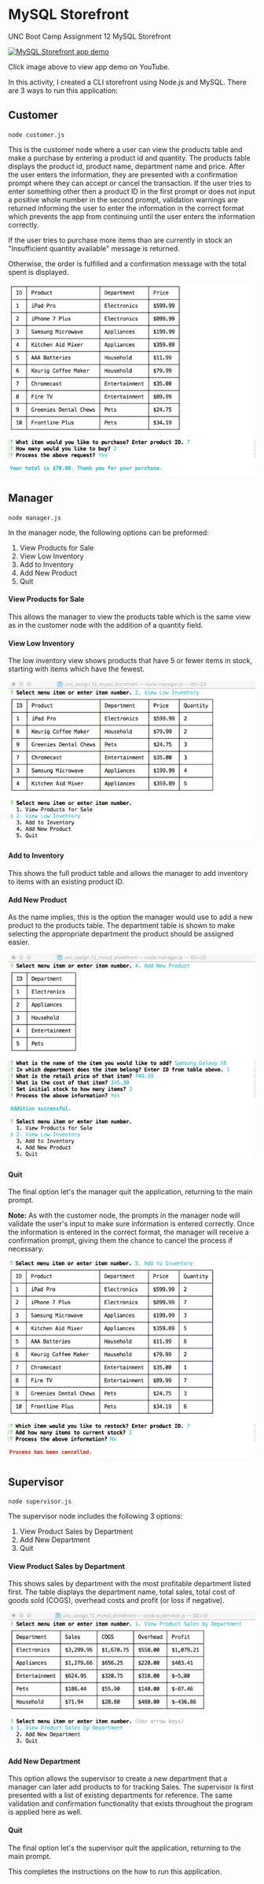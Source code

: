 # MySQL Storefront
UNC Boot Camp Assignment 12 MySQL Storefront

[![MySQL Storefront app demo](http://img.youtube.com/vi/LeTx81NLUWc/0.jpg)](http://www.youtube.com/watch?v=LeTx81NLUWc)

Click image above to view app demo on YouTube.

In this activity, I created a CLI storefront using Node.js and MySQL. There are 3 ways to run this application:

## Customer

`node customer.js`

This is the customer node where a user can view the products table and make a purchase by entering a product id and quantity. The products table displays the product id, product name, department name and price. After the user enters the information, they are presented with a confirmation prompt where they can accept or cancel the transaction. If the user tries to enter something other then a product ID in the first prompt or does not input a positive whole number in the second prompt, validation warnings are returned informing the user to enter the information in the correct format which prevents the app from continuing until the user enters the information correctly.

If the user tries to purchase more items than are currently in stock an "Insufficient quantity available" message is returned.

Otherwise, the order is fulfilled and a confirmation message with the total spent is displayed.

![Image of customer node](images/customer.png)

## Manager

`node manager.js`

In the manager node, the following options can be preformed:

1. View Products for Sale
2. View Low Inventory
3. Add to Inventory
4. Add New Product
5. Quit

#### View Products for Sale
This allows the manager to view the products table which is the same view as in the customer node with the addition of a quantity field.

#### View Low Inventory
The low inventory view shows products that have 5 or fewer items in stock, starting with items which have the fewest.

![Image of manager's low inventory option](images/manager-low-inventory.png)

#### Add to Inventory
This shows the full product table and allows the manager to add inventory to items with an existing product ID.

#### Add New Product
As the name implies, this is the option the manager would use to add a new product to the products table. The department table is shown to make selecting the appropriate department the product should be assigned easier.

![Image of manager's add product option](images/manager-add-product.png)

#### Quit
The final option let's the manager quit the application, returning to the main prompt.

**Note:** As with the customer node, the prompts in the manager node will validate the user's input to make sure information is entered correctly. Once the information is entered in the correct format, the manager will receive a confirmation prompt, giving them the chance to cancel the process if necessary.

![Image of manager's add inventory option](images/manager-add-inventory.png)

## Supervisor

`node supervisor.js`

The supervisor node includes the following 3 options:

1. View Product Sales by Department
2. Add New Department
3. Quit

#### View Product Sales by Department
This shows sales by department with the most profitable department listed first. The table displays the department name, total sales, total cost of goods sold (COGS), overhead costs and profit (or loss if negative).

![Image of supervisor's view sales option](images/supervisor-sales.png)

#### Add New Department
This option allows the supervisor to create a new department that a manager can later add products to for tracking Sales. The supervisor is first presented with a list of existing departments for reference. The same validation and confirmation functionality that exists throughout the program is applied here as well.

#### Quit
The final option let's the supervisor quit the application, returning to the main prompt.

This completes the instructions on the how to run this application.
